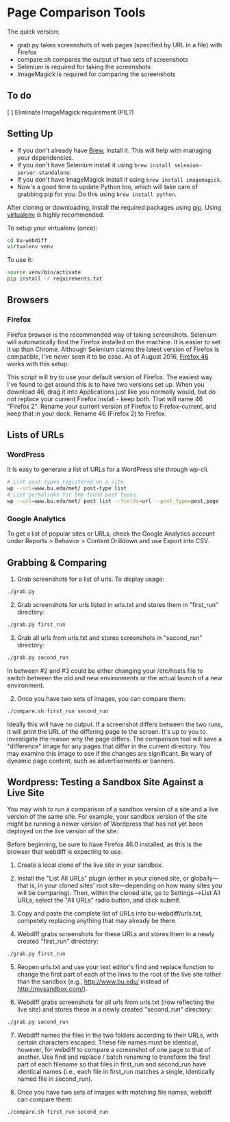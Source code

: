 # Page Comparison Tools

The quick version:

* grab.py takes screenshots of web pages  (specified by URL in a file) with Firefox
* compare.sh compares the output of two sets of screenshots
* Selenium is required for taking the screenshots
* ImageMagick is required for comparing the screenshots

## To do

[ ] Eliminate ImageMagick requirement (PIL?)

## Setting Up

* If you don't already have [Brew](http://brew.sh/), install it. This will help with managing your dependencies.
* If you don't have Selenium install it using `brew install selenium-server-standalone`.
* If you don't have ImageMagick install it using `brew install imagemagick`.
* Now's a good time to update Python too, which will take care of grabbing pip for you. Do this using `brew install python`.

After cloning or downloading, install the required packages using [pip](https://pypi.python.org/pypi/pip). Using [virtualenv](https://pypi.python.org/pypi/virtualenv) is highly recommended.

To setup your virtualenv (once):
```bash
cd bu-webdiff
virtualenv venv
```

To use it:
```bash
source venv/bin/activate
pip install -r requirements.txt
```

## Browsers

### Firefox
Firefox browser is the recommended way of taking screenshots. Selenium will automatically find the Firefox installed on the machine. It is easier to set it up than Chrome. Although Selenium claims the latest version of Firefox is compatible, I've never seen it to be case. As of August 2016, [Firefox 46](https://ftp.mozilla.org/pub/firefox/releases/46.0/mac/en-US/) works with this setup.

This script will try to use your default version of Firefox. The easiest way I've found to get around this is to have two versions set up. When you download 46, drag it into Applications just like you normally would, but do not replace your current Firefox install - keep both. That will name 46 "Firefox 2". Rename your current version of Firefox to Firefox-current, and keep that in your dock. Rename 46 (Firefox 2) to Firefox.

## Lists of URLs

### WordPress

It is easy to generate a list of URLs for a WordPress site through wp-cli.

```bash
# List post types registered on a site
wp --url=www.bu.edu/met/ post-type list
# List permalinks for the found post types.
wp --url=www.bu.edu/met/ post list --fields=url --post_type=post,page --post_status=publish --format=csv | tail -n +2
```

### Google Analytics

To get a list of popular sites or URLs, check the Google Analytics account under Reports > Behavior > Content Drilldown and use Export into CSV.

## Grabbing & Comparing

1. Grab screenshots for a list of urls. To display usage:
```bash
./grab.py
```

2. Grab screenshots for urls listed in urls.txt and stores them in "first_run" directory:

```bash
./grab.py first_run
```

3. Grab all urls from urls.txt and stores screenshots in "second_run" directory:

```bash
./grab.py second_run
```

In between #2 and #3 could be either changing your /etc/hosts file to switch between the old and new environments or the actual launch of a new environment.

2. Once you have two sets of images, you can compare them:

```bash
./compare.sh first_run second_run
```

Ideally this will have no output. If a screenshot differs between the two runs, it will print the URL of the differing page to the screen. It's up to you to investigate the reason why the page differs. The comparison tool will save a "difference" image for any pages that differ in the current directory. You may examine this image to see if the changes are significant. Be wary of dynamic page content, such as advertisements or banners.

## Wordpress: Testing a Sandbox Site Against a Live Site

You may wish to run a comparison of a sandbox version of a site and a live version of the same site. For example, your sandbox version of the site might be running a newer version of Wordpress that has not yet been deployed on the live version of the site. 

Before beginning, be sure to have Firefox 46.0 installed, as this is the browser that webdiff is expecting to use.

1. Create a local clone of the live site in your sandbox.

2. Install the "List All URLs" plugin (either in your cloned site, or globally—that is, in your cloned sites' root site—depending on how many sites you will be comparing). Then, within the cloned site, go to Settings-->List All URLs, select the "All URLs" radio button, and click submit.

3. Copy and paste the complete list of URLs into bu-webdiff/urls.txt, competely replacing anything that may already be there.

4. Webdiff grabs screenshots for these URLs and stores them in a newly created "first_run" directory:

```bash
./grab.py first_run
```

5. Reopen urls.txt and use your text editor's find and replace function to change the first part of each of the links to the root of the live site rather than the sandbox (e.g., http://www.bu.edu/ instead of http://mysandbox.com/).

6. Webdiff grabs screenshots for all urls from urls.txt (now reflecting the live site) and stores these in a newly created "second_run" directory:

```bash
./grab.py second_run
```

7. Webdiff names the files in the two folders according to their URLs, with certain characters escaped. These file names must be identical, however, for webdiff to compare a screenshot of one page to that of another. Use find and replace / batch renaming to transform the first part of each filename so that files in first_run and second_run have identical names (i.e., each file in first_run matches a single, identically named file in second_run).

8. Once you have two sets of images with matching file names, webdiff can compare them:

```bash
./compare.sh first_run second_run
```


